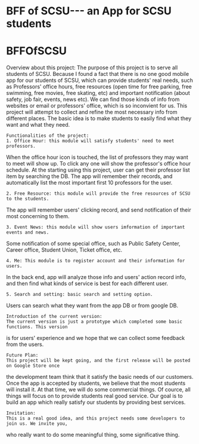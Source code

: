 # BFF of SCSU--- an App for SCSU students

# BFFOfSCSU

   Overview about this project:
The purpose of this project is to serve all students of SCSU. Because I found a fact 
that there is no one good mobile app for our students of SCSU, which can provide 
students' real needs, such as Professors' office hours, free resources (open time for
free parking, free swimming, free movies, free skating, etc) and important notification
(about safety, job fair, events, news etc). We can find those kinds of info from websites
or email or professors' office, which is so inconvient for us. This project will attempt to 
collect and refine the most necessary info from different places. The basic idea is to make
students to easily find what they want and what they need.
	
	Functionalities of the project:
	1. Office Hour: this module will satisfy students' need to meet professors. 
When the office hour icon is touched, the list of professors they may want to meet will show up. To
click any one will show the professor's office hour schedule. At the starting using this
project, user can get their professor list item by searching the DB. The app will remember
their records, and automatically list the most important first 10 professors for the user.

	2. Free Resource: this module will provide the free resources of SCSU to the students.
The app will remember users' clicking record, and send notification of their most concerning
to them.

	3. Event News: this module will show users imformation of important events and news.
Some notification of some special office, such as Public Safety Center, Career office, Student Union, Ticket office,
etc.

	4. Me: This module is to register account and their information for users.
In the back end, app will analyze those info and users' action record info, and then find what kinds of service is best
for each different user.

	5. Search and setting: basic search and setting option.
Users can search what they want from the app DB or from google DB.

	Introduction of the current version:
	The current version is just a prototype which completed some basic functions. This version 
is for users' experience and we hope that we can collect some feedback from the users.

	Future Plan:
	This project will be kept going, and the first release will be posted on Google Store once
the development team think that it satisfy the basic needs of our customers. Once the app is 
accepted by students, we believe that the most students will install it. At that time, we will 
do some commercial things. Of cource, all things will focus on to provide students real good
service. Our goal is to build an app which really satisfy our students by providing best services.

	
	Invitation:
	This is a real good idea, and this project needs some developers to join us. We invite you, 
who really want to do some meaningful thing, some significative thing.
